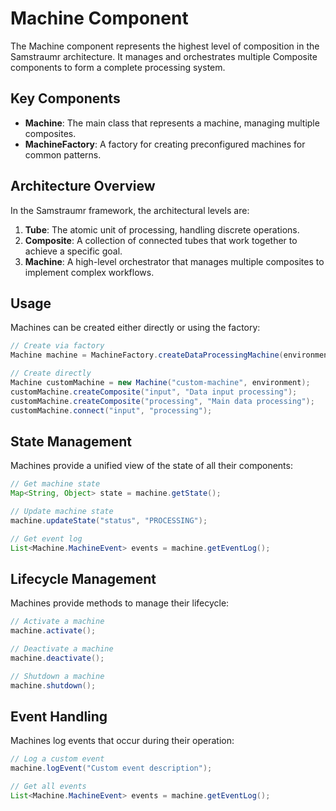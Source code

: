 <!-- 
Copyright (c) 2025 [Eric C. Mumford (@heymumford)](https://github.com/heymumford), Gemini Deep Research, Claude 3.7.
-->

# Machine Component

The Machine component represents the highest level of composition in the Samstraumr architecture.
It manages and orchestrates multiple Composite components to form a complete processing system.

## Key Components

- **Machine**: The main class that represents a machine, managing multiple composites.
- **MachineFactory**: A factory for creating preconfigured machines for common patterns.

## Architecture Overview

In the Samstraumr framework, the architectural levels are:

1. **Tube**: The atomic unit of processing, handling discrete operations.
2. **Composite**: A collection of connected tubes that work together to achieve a specific goal.
3. **Machine**: A high-level orchestrator that manages multiple composites to implement complex workflows.

## Usage

Machines can be created either directly or using the factory:

```java
// Create via factory
Machine machine = MachineFactory.createDataProcessingMachine(environment);

// Create directly
Machine customMachine = new Machine("custom-machine", environment);
customMachine.createComposite("input", "Data input processing");
customMachine.createComposite("processing", "Main data processing");
customMachine.connect("input", "processing");
```

## State Management

Machines provide a unified view of the state of all their components:

```java
// Get machine state
Map<String, Object> state = machine.getState();

// Update machine state
machine.updateState("status", "PROCESSING");

// Get event log
List<Machine.MachineEvent> events = machine.getEventLog();
```

## Lifecycle Management

Machines provide methods to manage their lifecycle:

```java
// Activate a machine
machine.activate();

// Deactivate a machine
machine.deactivate();

// Shutdown a machine
machine.shutdown();
```

## Event Handling

Machines log events that occur during their operation:

```java
// Log a custom event
machine.logEvent("Custom event description");

// Get all events
List<Machine.MachineEvent> events = machine.getEventLog();
```
